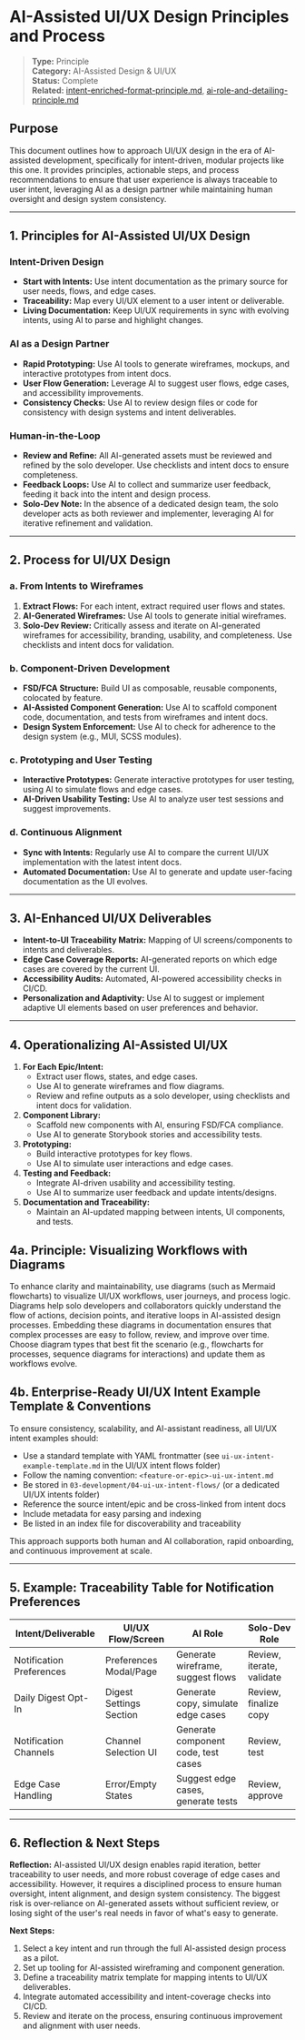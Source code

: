 # AI-Assisted UI/UX Design Principles and Process

> **Type:** Principle  
> **Category:** AI-Assisted Design & UI/UX  
> **Status:** Complete  
> **Related:** [intent-enriched-format-principle.md](./intent-enriched-format-principle.md), [ai-role-and-detailing-principle.md](./ai-role-and-detailing-principle.md)

## Purpose
This document outlines how to approach UI/UX design in the era of AI-assisted development, specifically for intent-driven, modular projects like this one. It provides principles, actionable steps, and process recommendations to ensure that user experience is always traceable to user intent, leveraging AI as a design partner while maintaining human oversight and design system consistency.

---

## 1. Principles for AI-Assisted UI/UX Design

### Intent-Driven Design
- **Start with Intents:** Use intent documentation as the primary source for user needs, flows, and edge cases.
- **Traceability:** Map every UI/UX element to a user intent or deliverable.
- **Living Documentation:** Keep UI/UX requirements in sync with evolving intents, using AI to parse and highlight changes.

### AI as a Design Partner
- **Rapid Prototyping:** Use AI tools to generate wireframes, mockups, and interactive prototypes from intent docs.
- **User Flow Generation:** Leverage AI to suggest user flows, edge cases, and accessibility improvements.
- **Consistency Checks:** Use AI to review design files or code for consistency with design systems and intent deliverables.

### Human-in-the-Loop
- **Review and Refine:** All AI-generated assets must be reviewed and refined by the solo developer. Use checklists and intent docs to ensure completeness.
- **Feedback Loops:** Use AI to collect and summarize user feedback, feeding it back into the intent and design process.
- **Solo-Dev Note:** In the absence of a dedicated design team, the solo developer acts as both reviewer and implementer, leveraging AI for iterative refinement and validation.

---

## 2. Process for UI/UX Design

### a. From Intents to Wireframes
1. **Extract Flows:** For each intent, extract required user flows and states.
2. **AI-Generated Wireframes:** Use AI tools to generate initial wireframes.
3. **Solo-Dev Review:** Critically assess and iterate on AI-generated wireframes for accessibility, branding, usability, and completeness. Use checklists and intent docs for validation.

### b. Component-Driven Development
- **FSD/FCA Structure:** Build UI as composable, reusable components, colocated by feature.
- **AI-Assisted Component Generation:** Use AI to scaffold component code, documentation, and tests from wireframes and intent docs.
- **Design System Enforcement:** Use AI to check for adherence to the design system (e.g., MUI, SCSS modules).

### c. Prototyping and User Testing
- **Interactive Prototypes:** Generate interactive prototypes for user testing, using AI to simulate flows and edge cases.
- **AI-Driven Usability Testing:** Use AI to analyze user test sessions and suggest improvements.

### d. Continuous Alignment
- **Sync with Intents:** Regularly use AI to compare the current UI/UX implementation with the latest intent docs.
- **Automated Documentation:** Use AI to generate and update user-facing documentation as the UI evolves.

---

## 3. AI-Enhanced UI/UX Deliverables
- **Intent-to-UI Traceability Matrix:** Mapping of UI screens/components to intents and deliverables.
- **Edge Case Coverage Reports:** AI-generated reports on which edge cases are covered by the current UI.
- **Accessibility Audits:** Automated, AI-powered accessibility checks in CI/CD.
- **Personalization and Adaptivity:** Use AI to suggest or implement adaptive UI elements based on user preferences and behavior.

---

## 4. Operationalizing AI-Assisted UI/UX

1. **For Each Epic/Intent:**
   - Extract user flows, states, and edge cases.
   - Use AI to generate wireframes and flow diagrams.
   - Review and refine outputs as a solo developer, using checklists and intent docs for validation.
2. **Component Library:**
   - Scaffold new components with AI, ensuring FSD/FCA compliance.
   - Use AI to generate Storybook stories and accessibility tests.
3. **Prototyping:**
   - Build interactive prototypes for key flows.
   - Use AI to simulate user interactions and edge cases.
4. **Testing and Feedback:**
   - Integrate AI-driven usability and accessibility testing.
   - Use AI to summarize user feedback and update intents/designs.
5. **Documentation and Traceability:**
   - Maintain an AI-updated mapping between intents, UI components, and tests.

## 4a. Principle: Visualizing Workflows with Diagrams

To enhance clarity and maintainability, use diagrams (such as Mermaid flowcharts) to visualize UI/UX workflows, user journeys, and process logic. Diagrams help solo developers and collaborators quickly understand the flow of actions, decision points, and iterative loops in AI-assisted design processes. Embedding these diagrams in documentation ensures that complex processes are easy to follow, review, and improve over time. Choose diagram types that best fit the scenario (e.g., flowcharts for processes, sequence diagrams for interactions) and update them as workflows evolve.

## 4b. Enterprise-Ready UI/UX Intent Example Template & Conventions

To ensure consistency, scalability, and AI-assistant readiness, all UI/UX intent examples should:
- Use a standard template with YAML frontmatter (see `ui-ux-intent-example-template.md` in the UI/UX intent flows folder)
- Follow the naming convention: `<feature-or-epic>-ui-ux-intent.md`
- Be stored in `03-development/04-ui-ux-intent-flows/` (or a dedicated UI/UX intents folder)
- Reference the source intent/epic and be cross-linked from intent docs
- Include metadata for easy parsing and indexing
- Be listed in an index file for discoverability and traceability

This approach supports both human and AI collaboration, rapid onboarding, and continuous improvement at scale.

---

## 5. Example: Traceability Table for Notification Preferences

| Intent/Deliverable                | UI/UX Flow/Screen                | AI Role                | Solo-Dev Role                |
|-----------------------------------|----------------------------------|------------------------|------------------------------|
| Notification Preferences          | Preferences Modal/Page           | Generate wireframe, suggest flows | Review, iterate, validate        |
| Daily Digest Opt-In               | Digest Settings Section          | Generate copy, simulate edge cases | Review, finalize copy            |
| Notification Channels             | Channel Selection UI             | Generate component code, test cases | Review, test                     |
| Edge Case Handling                | Error/Empty States               | Suggest edge cases, generate tests | Review, approve                  |

---

## 6. Reflection & Next Steps

**Reflection:**
AI-assisted UI/UX design enables rapid iteration, better traceability to user needs, and more robust coverage of edge cases and accessibility. However, it requires a disciplined process to ensure human oversight, intent alignment, and design system consistency. The biggest risk is over-reliance on AI-generated assets without sufficient review, or losing sight of the user's real needs in favor of what's easy to generate.

**Next Steps:**
1. Select a key intent and run through the full AI-assisted design process as a pilot.
2. Set up tooling for AI-assisted wireframing and component generation.
3. Define a traceability matrix template for mapping intents to UI/UX deliverables.
4. Integrate automated accessibility and intent-coverage checks into CI/CD.
5. Review and iterate on the process, ensuring continuous improvement and alignment with user needs. 